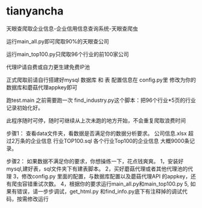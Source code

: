 # tianyancha
天眼查爬取企业信息-企业信用信息查询系统-天眼查爬虫

运行main_all.py即可爬取90%的天眼查公司

运行main_top100.py只爬取96个行业的前100家公司

代理IP请自费或自力更生建免费IP池

正式爬取前请自行搭建好mysql 数据库 和 表
配置信息在 config.py里 修改为你的数据库和蘑菇代理appkey即可

跑test.main  之前需要跑一次 find_industry.py这个脚本：把96个行业*5页的行业记录初始化好。

此程序随时可停，随时可继续从上次未跑的地方开始，不会重复爬取浪费时间


步骤1：
查看data文件夹，看数据是否满足你的数据分析要求。
公司信息.xlsx  超过2万条的企业信息
行业TOP100.sql 各个行业Top100的企业信息 大概9000条记录。

步骤2：
如果数据不满足你的要求，你想操练一下，花点钱爽爽。
1，安装好mysql,建好表，sql文件夹下有建表脚本。
2，买好蘑菇代理或者其他代理池的代理
3，修改config.py 里面的配置，与数据库配置以及蘑菇代理API 的appkey，还有爬虫容错重试次数。
4，根据你的要求运行main_all.py和main_top100.py
5, 如果有错误，请一步步调试，get_html.py  和find_info.py底下有注释掉的调试代码，按需修改运行


